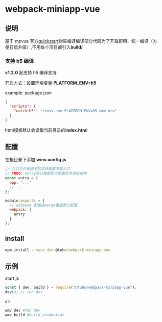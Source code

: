 # webpack-miniapp-vue

## 说明

基于 mpvue 官方[quickstart](https://github.com/mpvue/mpvue-quickstart)封装编译编译部分代码为了开箱即用、统一编译（方便日后升级）,不用每个项目都引入**build/**

### 支持 h5 编译

**v1.2.0** 起支持 h5 编译支持

开启方式：设置环境变量 **PLATFORM_ENV=h5**

example: package.json

```json
{
  "scripts": {
    "watch:h5": "cross-env PLATFORM_ENV=h5 wmv dev"
  }
}
```

html模板默认会读取当前目录的**index.html**

## 配置

在根目录下添加 **wmv.config.js**

```js
// 入口文件根据不同项目配置不同入口
// TODO: entry默认根据官方配置文件目录结构
const entry = {
  app: "..."
  // ...
};

module.exports = {
  // webpack 配置会merge覆盖默认配置
  webpack: {
    entry
  }
};
```

## install

```cmd
npm install --save-dev @tuhu/webpack-miniapp-vue
```

## 示例

start.js

```js
const { dev, build } = require("@tuhu/webpack-miniapp-vue");
dev(); // run dev
```

cli

```bash
wmv dev #run dev
wmv build #build production
```
